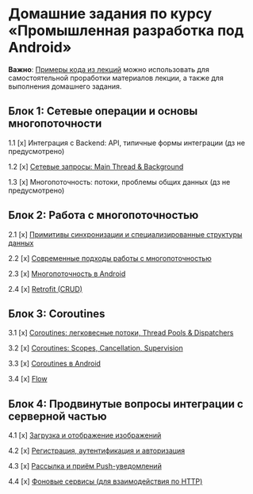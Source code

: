# Домашние задания по курсу «Промышленная разработка под Android»

**Важно**: [Примеры кода из лекций](https://github.com/netology-code/andin-code) можно использовать для самостоятельной проработки материалов лекции, а также для выполнения домашнего задания.

## Блок 1: Сетевые операции и основы многопоточности

1.1 [x] Интеграция с Backend: API, типичные формы интеграции (дз не предусмотрено)

1.2 [x] [Сетевые запросы: Main Thread & Background](02_threads)

1.3 [x] Многопоточность: потоки, проблемы общих данных (дз не предусмотрено)

## Блок 2: Работа с многопоточностью

2.1 [x] [Примитивы синхронизации и специализированные структуры данных](04_sync)

2.2 [x] [Современные подходы работы с многопоточностью](05_current)

2.3 [x] [Многопоточность в Android](06_android)

2.4 [x] [Retrofit (CRUD)](07_crud)

## Блок 3: Coroutines

3.1 [x] [Coroutines: легковесные потоки, Thread Pools & Dispatchers](08_coroutines)

3.2 [x] [Coroutines: Scopes, Cancellation, Supervision](09_supervision)

3.3 [x] [Coroutines в Android](10_mainscope)

3.4 [x] [Flow](11_flow)

## Блок 4: Продвинутые вопросы интеграции с серверной частью

4.1 [x] [Загрузка и отображение изображений](12_images)

4.2 [x] [Регистрация, аутентификация и авторизация](13_auth)

4.3 [x] [Рассылка и приём Push-уведомлений](14_pushes)

4.4 [x] [Фоновые сервисы (для взаимодействия по HTTP)](15_services)
